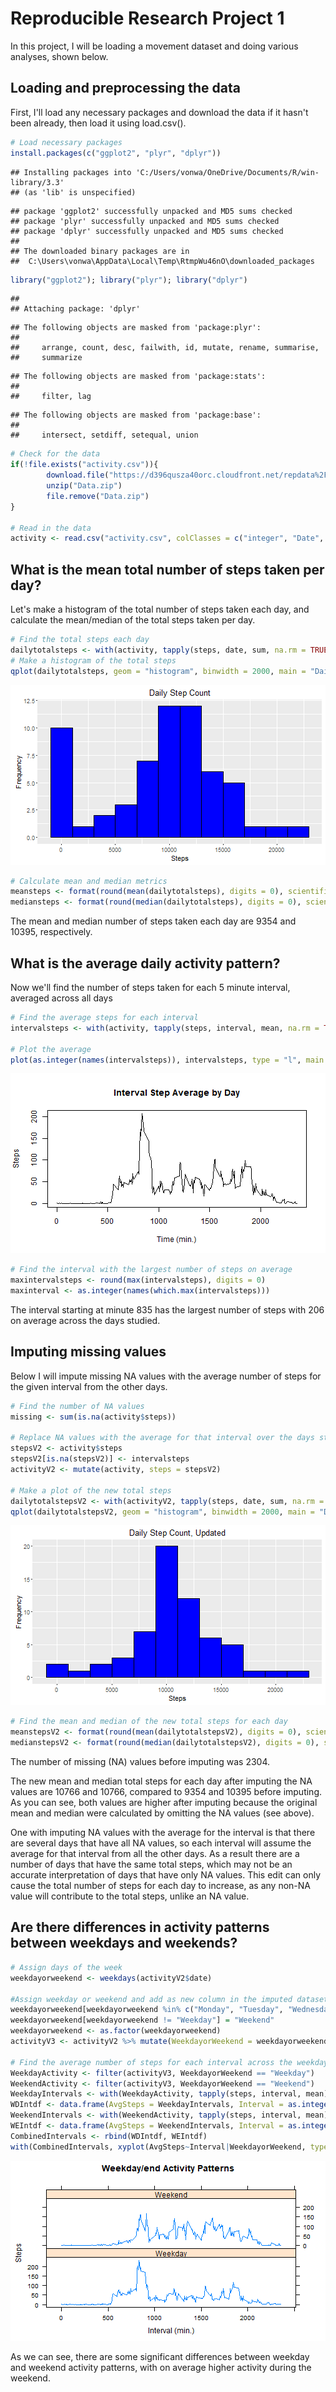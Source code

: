 # Reproducible Research Project 1

In this project, I will be loading a movement dataset and doing various analyses, shown below.

## Loading and preprocessing the data

First, I'll load any necessary packages and download the data if it hasn't been already, then load it using load.csv().


```r
# Load necessary packages
install.packages(c("ggplot2", "plyr", "dplyr"))
```

```
## Installing packages into 'C:/Users/vonwa/OneDrive/Documents/R/win-library/3.3'
## (as 'lib' is unspecified)
```

```
## package 'ggplot2' successfully unpacked and MD5 sums checked
## package 'plyr' successfully unpacked and MD5 sums checked
## package 'dplyr' successfully unpacked and MD5 sums checked
## 
## The downloaded binary packages are in
## 	C:\Users\vonwa\AppData\Local\Temp\RtmpWu46nO\downloaded_packages
```

```r
library("ggplot2"); library("plyr"); library("dplyr")
```

```
## 
## Attaching package: 'dplyr'
```

```
## The following objects are masked from 'package:plyr':
## 
##     arrange, count, desc, failwith, id, mutate, rename, summarise,
##     summarize
```

```
## The following objects are masked from 'package:stats':
## 
##     filter, lag
```

```
## The following objects are masked from 'package:base':
## 
##     intersect, setdiff, setequal, union
```

```r
# Check for the data
if(!file.exists("activity.csv")){
        download.file("https://d396qusza40orc.cloudfront.net/repdata%2Fdata%2Factivity.zip", destfile = "Data.zip")
        unzip("Data.zip")
        file.remove("Data.zip")
}

# Read in the data
activity <- read.csv("activity.csv", colClasses = c("integer", "Date", "integer"))
```

## What is the mean total number of steps taken per day?

Let's make a histogram of the total number of steps taken each day, and calculate the mean/median of the total steps taken per day.


```r
# Find the total steps each day
dailytotalsteps <- with(activity, tapply(steps, date, sum, na.rm = TRUE))
# Make a histogram of the total steps
qplot(dailytotalsteps, geom = "histogram", binwidth = 2000, main = "Daily Step Count", xlab = "Steps", ylab = "Frequency", fill = I("blue"), col = I("black"))
```

![plot of chunk histogram](figure/histogram-1.png)

```r
# Calculate mean and median metrics
meansteps <- format(round(mean(dailytotalsteps), digits = 0), scientific = FALSE)
mediansteps <- format(round(median(dailytotalsteps), digits = 0), scientific = FALSE)
```

The mean and median number of steps taken each day are 9354 and 10395, respectively.

## What is the average daily activity pattern?

Now we'll find the number of steps taken for each 5 minute interval, averaged across all days


```r
# Find the average steps for each interval
intervalsteps <- with(activity, tapply(steps, interval, mean, na.rm = TRUE))

# Plot the average
plot(as.integer(names(intervalsteps)), intervalsteps, type = "l", main = "Interval Step Average by Day", xlab = "Time (min.)", ylab = "Steps")
```

![plot of chunk scatterplot](figure/scatterplot-1.png)

```r
# Find the interval with the largest number of steps on average
maxintervalsteps <- round(max(intervalsteps), digits = 0)
maxinterval <- as.integer(names(which.max(intervalsteps)))
```

The interval starting at minute 835 has the largest number of steps with 206 on average across the days studied.

## Imputing missing values

Below I will impute missing NA values with the average number of steps for the given interval from the other days.


```r
# Find the number of NA values
missing <- sum(is.na(activity$steps))

# Replace NA values with the average for that interval over the days studied
stepsV2 <- activity$steps
stepsV2[is.na(stepsV2)] <- intervalsteps
activityV2 <- mutate(activity, steps = stepsV2)

# Make a plot of the new total steps
dailytotalstepsV2 <- with(activityV2, tapply(steps, date, sum, na.rm = TRUE))
qplot(dailytotalstepsV2, geom = "histogram", binwidth = 2000, main = "Daily Step Count, Updated", xlab = "Steps", ylab = "Frequency", fill = I("blue"), col = I("black"))
```

![plot of chunk histogram2](figure/histogram2-1.png)

```r
# Find the mean and median of the new total steps for each day
meanstepsV2 <- format(round(mean(dailytotalstepsV2), digits = 0), scientific = FALSE)
medianstepsV2 <- format(round(median(dailytotalstepsV2), digits = 0), scientific = FALSE)
```

The number of missing (NA) values before imputing was 2304.

The new mean and median total steps for each day after imputing the NA values are 10766 and 10766, compared to 9354 and 10395 before imputing. As you can see, both values are higher after imputing because the original mean and median were calculated by omitting the NA values (see above).

One with imputing NA values with the average for the interval is that there are several days that have all NA values, so each interval will assume the average for that interval from all the other days. As a result there are a number of days that have the same total steps, which may not be an accurate interpretation of days that have only NA values. This edit can only cause the total number of steps for each day to increase, as any non-NA value will contribute to the total steps, unlike an NA value.

## Are there differences in activity patterns between weekdays and weekends?


```r
# Assign days of the week
weekdayorweekend <- weekdays(activityV2$date)

#Assign weekday or weekend and add as new column in the imputed dataset
weekdayorweekend[weekdayorweekend %in% c("Monday", "Tuesday", "Wednesday", "Thursday", "Friday")] <- "Weekday"
weekdayorweekend[weekdayorweekend != "Weekday"] = "Weekend"
weekdayorweekend <- as.factor(weekdayorweekend)
activityV3 <- activityV2 %>% mutate(WeekdayorWeekend = weekdayorweekend)

# Find the average number of steps for each interval across the weekdays and weekends and plot it
WeekdayActivity <- filter(activityV3, WeekdayorWeekend == "Weekday")
WeekendActivity <- filter(activityV3, WeekdayorWeekend == "Weekend")
WeekdayIntervals <- with(WeekdayActivity, tapply(steps, interval, mean))
WDIntdf <- data.frame(AvgSteps = WeekdayIntervals, Interval = as.integer(names(WeekdayIntervals)), WeekdayorWeekend = "Weekday")
WeekendIntervals <- with(WeekendActivity, tapply(steps, interval, mean))
WEIntdf <- data.frame(AvgSteps = WeekendIntervals, Interval = as.integer(names(WeekendIntervals)), WeekdayorWeekend = "Weekend")
CombinedIntervals <- rbind(WDIntdf, WEIntdf)
with(CombinedIntervals, xyplot(AvgSteps~Interval|WeekdayorWeekend, type = "l", layout = c(1,2), main = "Weekday/end Activity Patterns", xlab = "Interval (min.)", ylab = "Steps"))
```

![plot of chunk scatterplot2](figure/scatterplot2-1.png)

As we can see, there are some significant differences between weekday and weekend activity patterns, with on average higher activity during the weekend.
